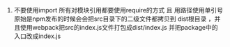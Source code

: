 1. 不要使用import 所有对模块引用都要使用require的方式 且 用路径使用单引号 原始是npm发布的时候会会把src目录下的二级文件都拷贝到 dist根目录 ，并且使用webpack把src的index.js文件打包成dist/index.js 并把package中的入口改成index.js
